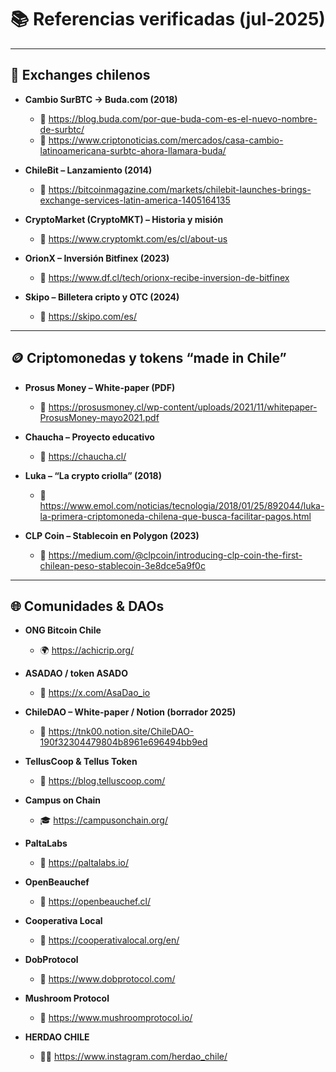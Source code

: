 # 📚 Referencias verificadas (jul-2025)

---

## 💱 Exchanges chilenos

- **Cambio SurBTC → Buda.com (2018)**
  - 🔗 <https://blog.buda.com/por-que-buda-com-es-el-nuevo-nombre-de-surbtc/>
  - 🔗 <https://www.criptonoticias.com/mercados/casa-cambio-latinoamericana-surbtc-ahora-llamara-buda/>

- **ChileBit – Lanzamiento (2014)**
  - 🔗 <https://bitcoinmagazine.com/markets/chilebit-launches-brings-exchange-services-latin-america-1405164135>

- **CryptoMarket (CryptoMKT) – Historia y misión**
  - 🔗 <https://www.cryptomkt.com/es/cl/about-us>

- **OrionX – Inversión Bitfinex (2023)**
  - 🔗 <https://www.df.cl/tech/orionx-recibe-inversion-de-bitfinex>

- **Skipo – Billetera cripto y OTC (2024)**
  - 🔗 <https://skipo.com/es/>

---

## 🪙 Criptomonedas y tokens “made in Chile”

- **Prosus Money – White-paper (PDF)**
  - 📄 <https://prosusmoney.cl/wp-content/uploads/2021/11/whitepaper-ProsusMoney-mayo2021.pdf>

- **Chaucha – Proyecto educativo**
  - 🔗 <https://chaucha.cl/>

- **Luka – “La crypto criolla” (2018)**
  - 📰 <https://www.emol.com/noticias/tecnologia/2018/01/25/892044/luka-la-primera-criptomoneda-chilena-que-busca-facilitar-pagos.html>

- **CLP Coin – Stablecoin en Polygon (2023)**
  - 🧾 <https://medium.com/@clpcoin/introducing-clp-coin-the-first-chilean-peso-stablecoin-3e8dce5a9f0c>

---

## 🌐 Comunidades & DAOs

- **ONG Bitcoin Chile**
  - 🌍 <https://achicrip.org/>

- **ASADAO / token ASADO**
  - 🧂 <https://x.com/AsaDao_io>

- **ChileDAO – White-paper / Notion (borrador 2025)**
  - 📝 <https://tnk00.notion.site/ChileDAO-190f32304479804b8961e696494bb9ed>

- **TellusCoop & Tellus Token**
  - 🌱 <https://blog.telluscoop.com/>

- **Campus on Chain**
  - 🎓 <https://campusonchain.org/>

- **PaltaLabs**
  - 🥑 <https://paltalabs.io/>

- **OpenBeauchef**
  - 🧪 <https://openbeauchef.cl/>

- **Cooperativa Local**
  - 🤝 <https://cooperativalocal.org/en/>

- **DobProtocol**
  - 🧬 <https://www.dobprotocol.com/>

- **Mushroom Protocol**
  - 🍄 <https://www.mushroomprotocol.io/>

- **HERDAO CHILE**
  - 👩‍💻 <https://www.instagram.com/herdao_chile/>

